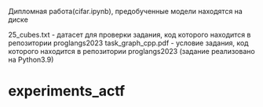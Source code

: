 Дипломная работа(cifar.ipynb), предобученные модели находятся на диске

25_cubes.txt - датасет для проверки задания, код которого находится в репозитории proglangs2023
task_graph_cpp.pdf - условие задания, код которого находится в репозитории proglangs2023 (задание реализовано на Python3.9)
# experiments_actf
